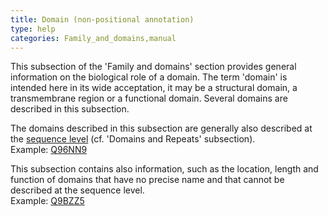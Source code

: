 ```yaml
---
title: Domain (non-positional annotation)
type: help
categories: Family_and_domains,manual
---
```


This subsection of the 'Family and domains' section provides general information on the biological role of a domain. The term 'domain' is intended here in its wide acceptation, it may be a structural domain, a transmembrane region or a functional domain. Several domains are described in this subsection.

The domains described in this subsection are generally also described at the [sequence level](https://www.uniprot.org/help/domain) (cf. 'Domains and Repeats' subsection).  
Example: [Q96NN9](https://www.uniprot.org/uniprotkb/Q96NN9#family%5Fand%5Fdomains)

This subsection contains also information, such as the location, length and function of domains that have no precise name and that cannot be described at the sequence level.  
Example: [Q9BZZ5](https://www.uniprot.org/uniprotkb/Q9BZZ5#family%5Fand%5Fdomains)
